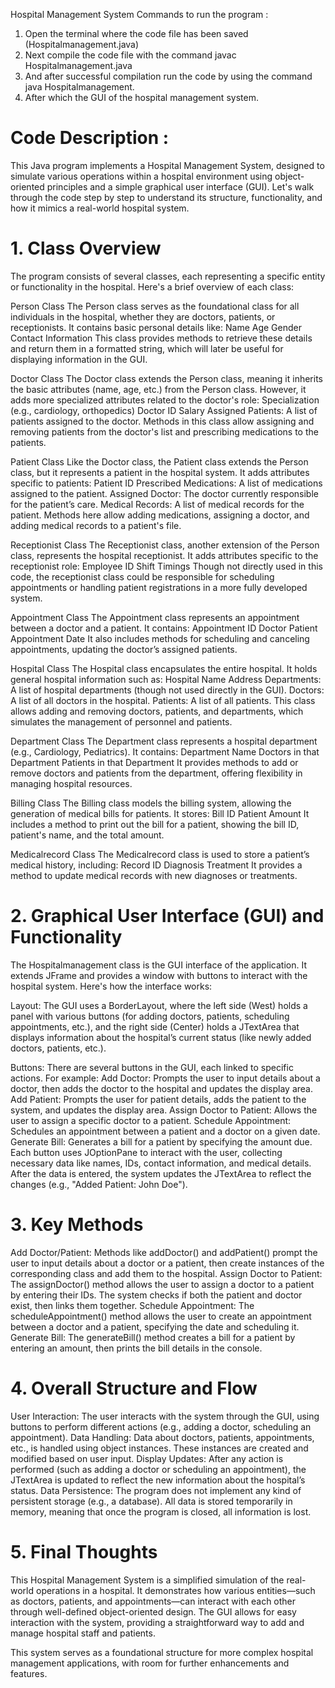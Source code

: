 Hospital Management System
Commands to run the program : 
1. Open the terminal where the code file has been saved (Hospitalmanagement.java)
2. Next compile the code file with the command javac Hospitalmanagement.java
3. And after successful compilation run the code by using the command java Hospitalmanagement.
4. After which the GUI of the hospital management system.


# Code Description :
This Java program implements a Hospital Management System, designed to simulate various operations within a hospital environment using object-oriented principles and a simple graphical user interface (GUI). Let's walk through the code step by step to understand its structure, functionality, and how it mimics a real-world hospital system.

# 1. Class Overview
The program consists of several classes, each representing a specific entity or functionality in the hospital. Here's a brief overview of each class:

Person Class
The Person class serves as the foundational class for all individuals in the hospital, whether they are doctors, patients, or receptionists. It contains basic personal details like:
Name
Age
Gender
Contact Information
This class provides methods to retrieve these details and return them in a formatted string, which will later be useful for displaying information in the GUI.

Doctor Class
The Doctor class extends the Person class, meaning it inherits the basic attributes (name, age, etc.) from the Person class. However, it adds more specialized attributes related to the doctor's role:
Specialization (e.g., cardiology, orthopedics)
Doctor ID
Salary
Assigned Patients: A list of patients assigned to the doctor.
Methods in this class allow assigning and removing patients from the doctor's list and prescribing medications to the patients.

Patient Class
Like the Doctor class, the Patient class extends the Person class, but it represents a patient in the hospital system. It adds attributes specific to patients:
Patient ID
Prescribed Medications: A list of medications assigned to the patient.
Assigned Doctor: The doctor currently responsible for the patient’s care.
Medical Records: A list of medical records for the patient.
Methods here allow adding medications, assigning a doctor, and adding medical records to a patient's file.

Receptionist Class
The Receptionist class, another extension of the Person class, represents the hospital receptionist. It adds attributes specific to the receptionist role:
Employee ID
Shift Timings
Though not directly used in this code, the receptionist class could be responsible for scheduling appointments or handling patient registrations in a more fully developed system.

Appointment Class
The Appointment class represents an appointment between a doctor and a patient. It contains:
Appointment ID
Doctor
Patient
Appointment Date
It also includes methods for scheduling and canceling appointments, updating the doctor’s assigned patients.

Hospital Class
The Hospital class encapsulates the entire hospital. It holds general hospital information such as:
Hospital Name
Address
Departments: A list of hospital departments (though not used directly in the GUI).
Doctors: A list of all doctors in the hospital.
Patients: A list of all patients.
This class allows adding and removing doctors, patients, and departments, which simulates the management of personnel and patients.

Department Class
The Department class represents a hospital department (e.g., Cardiology, Pediatrics). It contains:
Department Name
Doctors in that Department
Patients in that Department
It provides methods to add or remove doctors and patients from the department, offering flexibility in managing hospital resources.

Billing Class
The Billing class models the billing system, allowing the generation of medical bills for patients. It stores:
Bill ID
Patient
Amount
It includes a method to print out the bill for a patient, showing the bill ID, patient's name, and the total amount.

Medicalrecord Class
The Medicalrecord class is used to store a patient’s medical history, including:
Record ID
Diagnosis
Treatment
It provides a method to update medical records with new diagnoses or treatments.

# 2. Graphical User Interface (GUI) and Functionality
The Hospitalmanagement class is the GUI interface of the application. It extends JFrame and provides a window with buttons to interact with the hospital system. Here's how the interface works:

Layout: The GUI uses a BorderLayout, where the left side (West) holds a panel with various buttons (for adding doctors, patients, scheduling appointments, etc.), and the right side (Center) holds a JTextArea that displays information about the hospital’s current status (like newly added doctors, patients, etc.).

Buttons: There are several buttons in the GUI, each linked to specific actions. For example:
Add Doctor: Prompts the user to input details about a doctor, then adds the doctor to the hospital and updates the display area.
Add Patient: Prompts the user for patient details, adds the patient to the system, and updates the display area.
Assign Doctor to Patient: Allows the user to assign a specific doctor to a patient.
Schedule Appointment: Schedules an appointment between a patient and a doctor on a given date.
Generate Bill: Generates a bill for a patient by specifying the amount due.
Each button uses JOptionPane to interact with the user, collecting necessary data like names, IDs, contact information, and medical details. After the data is entered, the system updates the JTextArea to reflect the changes (e.g., "Added Patient: John Doe").

# 3. Key Methods
Add Doctor/Patient: Methods like addDoctor() and addPatient() prompt the user to input details about a doctor or a patient, then create instances of the corresponding class and add them to the hospital.
Assign Doctor to Patient: The assignDoctor() method allows the user to assign a doctor to a patient by entering their IDs. The system checks if both the patient and doctor exist, then links them together.
Schedule Appointment: The scheduleAppointment() method allows the user to create an appointment between a doctor and a patient, specifying the date and scheduling it.
Generate Bill: The generateBill() method creates a bill for a patient by entering an amount, then prints the bill details in the console.

# 4. Overall Structure and Flow
User Interaction: The user interacts with the system through the GUI, using buttons to perform different actions (e.g., adding a doctor, scheduling an appointment).
Data Handling: Data about doctors, patients, appointments, etc., is handled using object instances. These instances are created and modified based on user input.
Display Updates: After any action is performed (such as adding a doctor or scheduling an appointment), the JTextArea is updated to reflect the new information about the hospital’s status.
Data Persistence: The program does not implement any kind of persistent storage (e.g., a database). All data is stored temporarily in memory, meaning that once the program is closed, all information is lost.
# 5. Final Thoughts
This Hospital Management System is a simplified simulation of the real-world operations in a hospital. It demonstrates how various entities—such as doctors, patients, and appointments—can interact with each other through well-defined object-oriented design. The GUI allows for easy interaction with the system, providing a straightforward way to add and manage hospital staff and patients.


This system serves as a foundational structure for more complex hospital management applications, with room for further enhancements and features.
